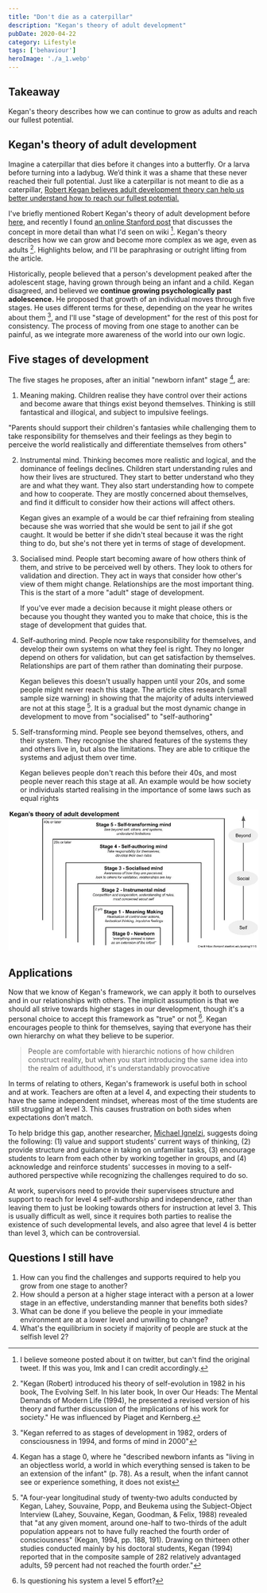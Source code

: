 ```yaml
---
title: "Don't die as a caterpillar"
description: "Kegan's theory of adult development"
pubDate: 2020-04-22
category: Lifestyle
tags: ['behaviour']
heroImage: './a_1.webp'
---
```


## Takeaway

Kegan's theory describes how we can continue to grow as adults and reach our fullest potential.

## Kegan's theory of adult development

Imagine a caterpillar that dies before it changes into a butterfly. Or a larva before turning into a ladybug. We’d think it was a shame that these never reached their full potential. Just like a caterpillar is not meant to die as a caterpillar, [Robert Kegan believes adult development theory can help us better understand how to reach our fullest potential.](https://www.youtube.com/watch?v=bhRNMj6UNYY 'youtube')

I've briefly mentioned Robert Kegan's theory of adult development before [here](https://leonlins.com/writing/2020_04_22_kegan/ 'post'), and recently I found [an online Stanford post](https://tomprof.stanford.edu/posting/1110 'Stanford') that discusses the concept in more detail than what I'd seen on wiki [^1]. Kegan's theory describes how we can grow and become more complex as we age, even as adults [^2]. Highlights below, and I'll be paraphrasing or outright lifting from the article.

Historically, people believed that a person's development peaked after the adolescent stage, having grown through being an infant and a child. Kegan disagreed, and believed we **continue growing psychologically past adolescence.** He proposed that growth of an individual moves through five stages. He uses different terms for these, depending on the year he writes about them [^3], and I'll use "stage of development" for the rest of this post for consistency. The process of moving from one stage to another can be painful, as we integrate more awareness of the world into our own logic.

## Five stages of development

The five stages he proposes, after an initial "newborn infant" stage [^4], are:

1.  Meaning making. Children realise they have control over their actions and become aware that things exist beyond themselves. Thinking is still fantastical and illogical, and subject to impulsive feelings.

"Parents should support their children's fantasies while challenging them to take responsibility for themselves and their feelings as they begin to perceive the world realistically and differentiate themselves from others"

2. Instrumental mind. Thinking becomes more realistic and logical, and the dominance of feelings declines. Children start understanding rules and how their lives are structured. They start to better understand who they are and what they want. They also start understanding how to compete and how to cooperate. They are mostly concerned about themselves, and find it difficult to consider how their actions will affect others.

   Kegan gives an example of a would be car thief refraining from stealing because she was worried that she would be sent to jail if she got caught. It would be better if she didn't steal because it was the right thing to do, but she's not there yet in terms of stage of development.

3. Socialised mind. People start becoming aware of how others think of them, and strive to be perceived well by others. They look to others for validation and direction. They act in ways that consider how other's view of them might change. Relationships are the most important thing. This is the start of a more "adult" stage of development.

   If you've ever made a decision because it might please others or because you thought they wanted you to make that choice, this is the stage of development that guides that.

4. Self-authoring mind. People now take responsibility for themselves, and develop their own systems on what they feel is right. They no longer depend on others for validation, but can get satisfaction by themselves. Relationships are part of them rather than dominating their purpose.

   Kegan believes this doesn't usually happen until your 20s, and some people might never reach this stage. The article cites research (small sample size warning) in showing that the majority of adults interviewed are not at this stage [^5]. It is a gradual but the most dynamic change in development to move from "socialised" to "self-authoring"

5. Self-transforming mind. People see beyond themselves, others, and their system. They recognise the shared features of the systems they and others live in, but also the limitations. They are able to critique the systems and adjust them over time.

   Kegan believes people don't reach this before their 40s, and most people never reach this stage at all. An example would be how society or individuals started realising in the importance of some laws such as equal rights

![post](./a_1.webp)

## Applications

Now that we know of Kegan's framework, we can apply it both to ourselves and in our relationships with others. The implicit assumption is that we should all strive towards higher stages in our development, though it's a personal choice to accept this framework as "true" or not [^6]. Kegan encourages people to think for themselves, saying that everyone has their own hierarchy on what they believe to be superior.

> People are comfortable with hierarchic notions of how children construct reality, but when you start introducing the same idea into the realm of adulthood, it's understandably provocative

In terms of relating to others, Kegan's framework is useful both in school and at work. Teachers are often at a level 4, and expecting their students to have the same independent mindset, whereas most of the time students are still struggling at level 3. This causes frustration on both sides when expectations don’t match.

To help bridge this gap, another researcher, [Michael Ignelzi,](https://onlinelibrary.wiley.com/doi/abs/10.1002/tl.8201 'Wiley') suggests doing the following: (1) value and support students' current ways of thinking, (2) provide structure and guidance in taking on unfamiliar tasks, (3) encourage students to learn from each other by working together in groups, and (4) acknowledge and reinforce students' successes in moving to a self-authored perspective while recognizing the challenges required to do so.

At work, supervisors need to provide their supervisees structure and support to reach for level 4 self-authorship and independence, rather than leaving them to just be looking towards others for instruction at level 3. This is usually difficult as well, since it requires both parties to realise the existence of such developmental levels, and also agree that level 4 is better than level 3, which can be controversial.

## Questions I still have

1. How can you find the challenges and supports required to help you grow from one stage to another?
2. How should a person at a higher stage interact with a person at a lower stage in an effective, understanding manner that benefits both sides?
3. What can be done if you believe the people in your immediate environment are at a lower level and unwilling to change?
4. What's the equilibrium in society if majority of people are stuck at the selfish level 2?

[^1]: I believe someone posted about it on twitter, but can't find the original tweet. If this was you, lmk and I can credit accordingly.

[^2]: "Kegan (Robert) introduced his theory of self-evolution in 1982 in his book, The Evolving Self. In his later book, In over Our Heads: The Mental Demands of Modern Life (1994), he presented a revised version of his theory and further discussion of the implications of his work for society." He was influenced by Piaget and Kernberg.

[^3]: "Kegan referred to as stages of development in 1982, orders of consciousness in 1994, and forms of mind in 2000"

[^4]: Kegan has a stage 0, where he "described newborn infants as "living in an objectless world, a world in which everything sensed is taken to be an extension of the infant" (p. 78). As a result, when the infant cannot see or experience something, it does not exist

[^5]: "A four-year longitudinal study of twenty-two adults conducted by Kegan, Lahey, Souvaine, Popp, and Beukema using the Subject-Object Interview (Lahey, Souvaine, Kegan, Goodman, & Felix, 1988) revealed that "at any given moment, around one-half to two-thirds of the adult population appears not to have fully reached the fourth order of consciousness" (Kegan, 1994, pp. 188, 191). Drawing on thirteen other studies conducted mainly by his doctoral students, Kegan (1994) reported that in the composite sample of 282 relatively advantaged adults, 59 percent had not reached the fourth order."

[^6]: Is questioning his system a level 5 effort?
